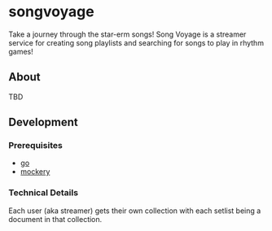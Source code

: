 # songvoyage

Take a journey through the star-erm songs! Song Voyage is a streamer service for creating song
playlists and searching for songs to play in rhythm games!

## About

TBD

## Development

### Prerequisites

* [go](https://go.dev/)
* [mockery](https://github.com/vektra/mockery)

### Technical Details

Each user (aka streamer) gets their own collection with each setlist being a document in
that collection.
